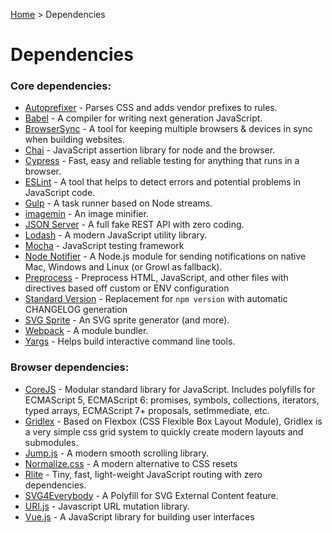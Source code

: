 [Autoprefixer]:         https://github.com/postcss/autoprefixer
[Babel]:                https://babeljs.io
[BrowserSync]:          https://www.browsersync.io
[Chai]:                 http://chaijs.com
[CoreJS]:               https://github.com/zloirock/core-js
[ESLint]:               http://eslint.org
[Gridlex]:              https://github.com/devlint/gridlex
[Gulp]:                 http://gulpjs.com
[Home]:                 index.md
[imagemin]:             https://github.com/imagemin/imagemin
[JSON Server]:          https://github.com/typicode/json-server
[Jump.js]:              https://github.com/callmecavs/jump.js
[Lodash]:               https://lodash.com
[Mocha]:                http://mochajs.org
[Node Notifier]:        https://github.com/mikaelbr/node-notifier
[Normalize.css]:        https://github.com/necolas/normalize.css
[Preprocess]:           https://github.com/jsoverson/preprocess
[Rlite]:                https://github.com/chrisdavies/rlite
[Cypress]:              https://www.cypress.io
[Standard Version]:     https://github.com/conventional-changelog/standard-version
[SVG Sprite]:           https://github.com/jkphl/svg-sprite
[SVG4Everybody]:        https://github.com/jonathantneal/svg4everybody
[URI.js]:               https://github.com/medialize/URI.js
[Vue.js]:               https://vuejs.org
[Webpack]:              https://webpack.js.org
[Yargs]:                http://yargs.js.org

[Home] > Dependencies

# Dependencies

### Core dependencies:

* [Autoprefixer] - Parses CSS and adds vendor prefixes to rules.
* [Babel] - A compiler for writing next generation JavaScript.
* [BrowserSync] - A tool for keeping multiple browsers & devices in sync when building websites.
* [Chai] - JavaScript assertion library for node and the browser.
* [Cypress] - Fast, easy and reliable testing for anything that runs in a browser.
* [ESLint] - A tool that helps to detect errors and potential problems in JavaScript code.
* [Gulp] - A task runner based on Node streams.
* [imagemin] - An image minifier.
* [JSON Server] - A full fake REST API with zero coding.
* [Lodash] - A modern JavaScript utility library.
* [Mocha] - JavaScript testing framework
* [Node Notifier] - A Node.js module for sending notifications on native Mac, Windows and Linux (or Growl as fallback).
* [Preprocess] - Preprocess HTML, JavaScript, and other files with directives based off custom or ENV configuration
* [Standard Version] - Replacement for `npm version` with automatic CHANGELOG generation
* [SVG Sprite] - An SVG sprite generator (and more).
* [Webpack] - A module bundler.
* [Yargs] - Helps build interactive command line tools.

### Browser dependencies:

* [CoreJS] - Modular standard library for JavaScript. Includes polyfills for ECMAScript 5, ECMAScript 6: promises, symbols, collections, iterators, typed arrays, ECMAScript 7+ proposals, setImmediate, etc.
* [Gridlex] - Based on Flexbox (CSS Flexible Box Layout Module), Gridlex is a very simple css grid system to quickly create modern layouts and submodules.
* [Jump.js] - A modern smooth scrolling library.
* [Normalize.css] - A modern alternative to CSS resets
* [Rlite] - Tiny, fast, light-weight JavaScript routing with zero dependencies.
* [SVG4Everybody] - A Polyfill for SVG External Content feature.
* [URI.js] - Javascript URL mutation library.
* [Vue.js] - A JavaScript library for building user interfaces
